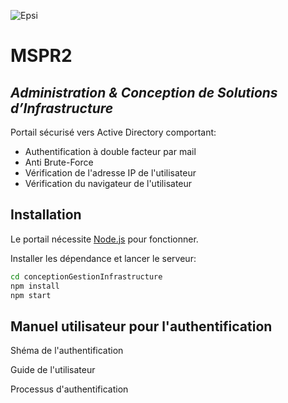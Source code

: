 ![Epsi](https://www.epsi.fr/wp-content/uploads/2018/10/logomonogramme.jpg)

# MSPR2
## _Administration & Conception de Solutions d’Infrastructure_


Portail sécurisé vers Active Directory comportant:

- Authentification à double facteur par mail
- Anti Brute-Force
- Vérification de l'adresse IP de l'utilisateur
- Vérification du navigateur de l'utilisateur

## Installation

Le portail nécessite [Node.js](https://nodejs.org/) pour fonctionner.

Installer les dépendance et lancer le serveur:

```sh
cd conceptionGestionInfrastructure
npm install
npm start
```

## Manuel utilisateur pour l'authentification
Shéma de l'authentification

Guide de l'utilisateur

Processus d'authentification
